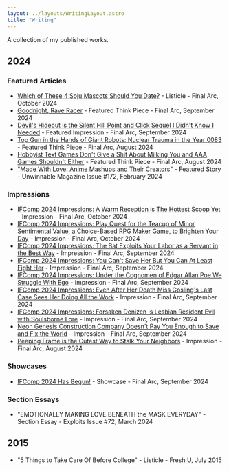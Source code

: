 ```yaml
---
layout: ../layouts/WritingLayout.astro
title: "Writing"
---
```


A collection of my published works.

## 2024

### Featured Articles

- [Which of These 4 Soju Mascots Should You Date?](https://www.thefinalarc.com/which-of-these-soju-mascots-should-you-date/) - Listicle - Final Arc, October 2024
- [Goodnight, Rave Racer](https://www.thefinalarc.com/goodnight-rave-racer/) - Featured Think Piece - Final Arc, September 2024
- [Devil's Hideout is the Silent Hill Point and Click Sequel I Didn't Know I Needed](https://www.thefinalarc.com/devils-hideout-is-the-best-silent-hill-point-and-click-sequel/) - Featured Impression - Final Arc, September 2024
- [Top Gun in the Hands of Giant Robots: Nuclear Trauma in the Year 0083](https://www.thefinalarc.com/top-gun-gundam-0083/) - Featured Think Piece - Final Arc, August 2024
- [Hobbyist Text Games Don't Give a Shit About Milking You and AAA Games Shouldn't Either](https://www.thefinalarc.com/hobbyist-text-games-dont-give-a-shit-about-milking-you-and-aaa-games-shouldnt-either/) - Featured Think Piece - Final Arc, August 2024
- ["Made With Love: Anime Mashups and Their Creators"](https://unwinnable.com/2024/02/23/made-with-love-anime-mashups-and-their-creators-172/) - Featured Story - Unwinnable Magazine Issue #172, February 2024

### Impressions

- [IFComp 2024 Impressions: A Warm Reception is The Hottest Scoop Yet](https://www.thefinalarc.com/ifcomp-2024-impressions-a-warm-reception-is-the-hottest-scoop-yet/) - Impression - Final Arc, October 2024
- [IFComp 2024 Impressions: Play Quest for the Teacup of Minor Sentimental Value, a Choice-Based RPG Maker Game, to Brighten Your Day](https://www.thefinalarc.com/quest-for-the-teacup-of-minor-sentimental-value-a-choice-based-rpg-maker-game/) - Impression - Final Arc, October 2024
- [IFComp 2024 Impressions: The Bat Exploits Your Labor as a Servant in the Best Way](https://www.thefinalarc.com/ifcomp-2024-impressions-the-bat-exploits-your-labor-as-a-servant-in-the-best-way/) - Impression - Final Arc, September 2024
- [IFComp 2024 Impressions: You Can't Save Her But You Can At Least Fight Her](https://www.thefinalarc.com/ifcomp-2024-impressions-you-cant-save-her-but-you-can-at-least-fight-her/) - Impression - Final Arc, September 2024
- [IFComp 2024 Impressions: Under the Cognomen of Edgar Allan Poe We Struggle With Ego](https://www.thefinalarc.com/ifcomp-2024-impressions-under-the-cognomen-of-edgar-allan-poe-we-struggle-with-ego/) - Impression - Final Arc, September 2024
- [IFComp 2024 Impressions: Even After Her Death Miss Gosling's Last Case Sees Her Doing All the Work](https://www.thefinalarc.com/ifcomp-2024-impressions-miss-gosling/) - Impression - Final Arc, September 2024
- [IFComp 2024 Impressions: Forsaken Denizen is Lesbian Resident Evil with Soulsborne Lore](https://www.thefinalarc.com/ifcomp-2024-impressions-forsaken-denizen/) - Impression - Final Arc, September 2024
- [Neon Genesis Construction Company Doesn't Pay You Enough to Save and Fix the World](https://www.thefinalarc.com/neon-genesis-construction-company-fixes-the-world/) - Impression - Final Arc, September 2024
- [Peeping Frame is the Cutest Way to Stalk Your Neighbors](https://www.thefinalarc.com/peeping-frame-is-the-cutest-way-to-peep-your-neighbors/) - Impression - Final Arc, August 2024

### Showcases

- [IFComp 2024 Has Begun!](https://www.thefinalarc.com/ifcomp-2024-has-begun/) - Showcase - Final Arc, September 2024

### Section Essays

- "EMOTIONALLY MAKING LOVE BENEATH the MASK EVERYDAY" - Section Essay - Exploits Issue #72, March 2024

## 2015

- "5 Things to Take Care Of Before College" - Listicle - Fresh U, July 2015
